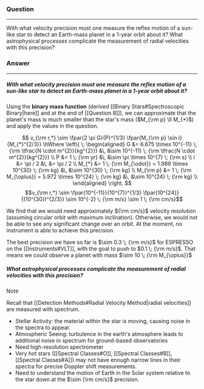 ### Question
---
With what velocity precision must one measure the reflex motion of a sun-like star to detect an Earth-mass planet in a 1-year orbit about it? What astrophysical processes complicate the measurement of radial velocities with this precision?

### Answer
---
##### With what velocity precision must one measure the reflex motion of a sun-like star to detect an Earth-mass planet in a 1-year orbit about it?

Using the **binary mass function** (derived [[Binary Stars#Spectroscopic Binary|here]] and at the end of [[Question 8]]), we can approximate that the planet's mass is much smaller than the star's mass ($M_{\rm p} \ll M_{*}$) and apply the values in the question.

$$
v_{\rm r,*} \sim \fpar{2 \pi G}{P}^{1/3} \fpar{M_{\rm p} \sin i}{M_{*}^{2/3}}
\hWhere \left\{ \; 
\begin{aligned}
	G &= 6.675 \times 10^{-11} \; {\rm \tfrac{N \cdot m^{2}}{kg^{2}}} &\, &\sim 10^{-11} \; {\rm \tfrac{N \cdot m^{2}}{kg^{2}}} \\
	P &= 1 \; {\rm yr} &\, &\sim \pi \times 10^{7} \; {\rm s} \\
	i &= \pi / 2 &\, &= \pi / 2 \\
	M_{*} &= 1 \; {\rm M_{\odot}} = 1.989 \times 10^{30} \; {\rm kg} &\, &\sim 10^{30} \; {\rm kg} \\
	M_{\rm p} &= 1 \; {\rm M_{\oplus}} = 5.972 \times 10^{24} \; {\rm kg} &\, &\sim 10^{24} \; {\rm kg} \\
\end{aligned} \right.
$$
$$v_{\rm r,*} \sim \fpar{10^{-11}}{10^{7}}^{1/3} \fpar{10^{24}}{(10^{30})^{2/3}} \sim 10^{-2} \; {\rm m/s} \sim 1 \; {\rm cm/s}$$

We find that we would need approximately ${\rm cm/s}$ velocity resolution (assuming circular orbit with maximum inclination). Otherwise, we would not be able to see any significant change over an orbit. At the moment, no instrument is able to achieve this precision. 

The best precision we have so far is $\sim 0.3 \; {\rm m/s}$ for ESPRESSO on the [[Instruments#VLT]], with the goal to push to $0.1 \; {\rm m/s}$. That means we could observe a planet with mass $\sim 10 \; {\rm M_{\oplus}}$

##### What astrophysical processes complicate the measurement of radial velocities with this precision?

> [!note]
> Recall that [[Detection Methods#Radial Velocity Method|radial velocities]] are measured with spectrum.

- Stellar Activity: the material within the star is moving, causing noise in the spectra to appear.
- Atmospheric Seeing: turbulence in the earth's atmosphere leads to additional noise in spectrum for ground-based observatories
- Need high-resolution spectrometer
- Very hot stars ([[Spectral Classes#O]], [[Spectral Classes#B]], [[Spectral Classes#A]]) may not have enough narrow lines in their spectra for precise Doppler shift measurements.
- Need to understand the motion of Earth in the Solar system relative to the star down at the $\sim {\rm cm/s}$ precision.